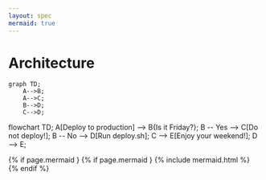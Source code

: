 ```yaml
---
layout: spec
mermaid: true
---
```


# Architecture

```mermaid
graph TD;
    A-->B;
    A-->C;
    B-->D;
    C-->D;
```


<div class="mermaid">
flowchart TD;
    A[Deploy to production] --> B{Is it Friday?};
    B -- Yes --> C[Do not deploy!];
    B -- No --> D[Run deploy.sh];
    C --> E[Enjoy your weekend!];
    D --> E;
</div>  


{% if page.mermaid }
  {% if page.mermaid }
  {% include mermaid.html %}
{% endif %}